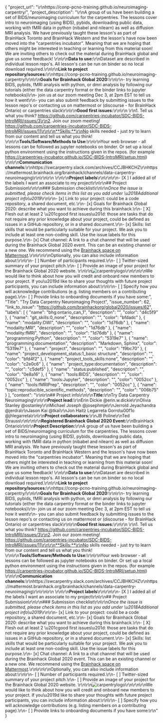 {
  "project_url": "\r\nhttps://conp-pcno-training.github.io/neuroimaging-carpentry/",
  "project_description": "\r\nA group of us have been building a set of BIDS/neuroimaging curriculum for the carpentries. The lessons cover intro to neuroimaging (using BIDS), pybids, downloading public data, working with fMRI data in python (nibabel and nilearn) as well as diffusion MRI analysis. We have previously taught these lesson's as part of BrainHack Toronto and BrainHack Western and the lesson's have now been moved into the \"carpentries incubator\". Meaning that we are hoping that others might be interested in teaching or learning from this material soon! We are inviting others to check out the material during BrainHack global and give us some feedback! \r\n\r\n**Data to use:**\r\nDataset are described in individual lesson repo's.  All lesson's can be run on binder so no local download required.\r\n\r\n**Link to project repository/sources:**\r\nhttps://conp-pcno-training.github.io/neuroimaging-carpentry/\r\n\r\n**Goals for Brainhack Global 2020:**\r\n\r\n- try learning BIDS, pybids, fMRI analysis with python, or dmri analysis by following our tutorials (either the data carpentry format or the binder links to jupyter notebooks)\r\n- join us at our zoom meeting Dec 3, at 2pm EST to tell us how it went\r\n- you can also submit feedback by submitting issues to the lesson repo's or contacting us on mattermost or (discourse - for BrainHack Ontario) or carpentries slack\r\n\r\n**Good first issues:**\r\n<!-- Add a list of tasks to help new contributors find easy gateways into open source projects. -->\r\n \r\n1. Tell us what you think? https://github.com/carpentries-incubator/SDC-BIDS-IntroMRI/issues/3\r\n2. Join our zoom meeting! https://github.com/carpentries-incubator/SDC-BIDS-IntroMRI/issues/11\r\n\r\n**Skills:**\r\nNo skills needed - just _try_ to learn from our content and tell us what you think! \r\n\r\n**Tools/Software/Methods to Use:**\r\n<!-- Add a list of tools/software/methods that are advised to be installed/reviewed ahead of the event to gain a bit of time with the installation of the software, preparation of the environments or describing the methods that will be needed to contribute to this project. Try to think of both coding and non-coding details regarding such to be listed. -->\r\nYour web browser - all lessons can be followed as jupyter notebooks on binder. Or set up a local python environment using the instructions given in the repos. (for example https://carpentries-incubator.github.io/SDC-BIDS-IntroMRI/setup.html) \r\n\r\n**Communication channels:**\r\nhttps://swcarpentry.slack.com/archives/CCJBHKCHZ\r\nhttps://mattermost.brainhack.org/brainhack/channels/data-carpentry-neuroimaging\r\n\r\n\r\n<!-- [ X] Video channel:  Zoom link will be posted to mattermost and slack channels Please write here the communication channel (Zoom, Jitsi, Twitch, or any other platform) you will be using to work collaboratively however please keep them as commented to avoid any public sharing. Once you set up your project Mattermost communication channel, make sure you write the link of the video channel at the header of the Mattermost channel for your attendees to know --> \r\n\r\n**Project labels**\r\n<!-- Please prepend a hashtag (#) to all of the labels that fit your project, then tick the box below to state you did so (either by adding an 'x' between square brackets or by ticking it after submission). Please make sure that you stick by the labels listed for each topic below, rather than adding any new one, for further actions to work properly on the issue labels.\r\n\r\nE.g. my project is about the modulatory effect of salmon mousse on British supper survival\r\nIn the following list:\r\n```\r\nmeal:\r\nbrunch, supper\r\ntype:\r\nmousse, salmon, squid\r\n```\r\nI'm going to hashtag all of the labels I need my project to be indexed in:\r\n```\r\nmeal:\r\nbrunch, #supper\r\ntype:\r\n#mousse, #salmon, squid\r\n```\r\n\r\nNow the real list (please indicate all of the labels you'd like to add to your project):\r\n```\r\n- Type of project:\r\ncoding_methods, data_management, #documentation, method_development,\r\npipeline_development, tutorial_recording, visualization\r\n\r\n- Project development status:\r\n0_concept_no_content, #1_basic structure, 2_releases_existing\r\n\r\n- Topic of the projet:\r\nBayesian_approaches, causality, connectome, data_visualisation, deep_learning,\r\ndiffusion, diversity_inclusivity_equality, EEG_EventRelatedResponseModelling,\r\nEEG_source_modelling, Granger_causality, hypothesis_testing, ICA, information_theory,\r\nmachine_learning, MR_methodologies, neural_decoding, neural_encoding, neural_networks,\r\nPCA, physiology, reinforcement_learning, #reproducible_scientific_methods, single_neuron_models,\r\nstatistical_modelling, systems_neuroscience, tractography\r\n\r\n- Tools used in the project:\r\nAFNI, ANTs, #BIDS, Brainstorm, CPAC, Datalad, DIPY, FieldTrip, #fMRIPrep, Freesurfer,\r\nFSL, #Jupyter, MNE, MRtrix, Nipype, NWB, SPM\r\n\r\n- Tools skill level required to enter the project (more than one possible):\r\ncomfortable, expert, familiar, #no_skills_required\r\n```\r\n- Programming language used in the project:\r\nno_programming_involved, C++, containerization, documentation, Java, Julia, Matlab,\r\n#Python, R, shell_scripting, Unix_command_line, Web, workflows\r\n\r\n- Modalities involved in the project (if any):\r\nbehavioral, #DWI, ECG, ECOG, EEG, eye_tracking, #fMRI, fNIRS, MEG, #MRI, PET, TDCS, TMS\r\n\r\n- Git skills reuired to enter the project (more than one possible):\r\n#0_no_git_skills, 1_commit_push, 2_branches_PRs, 3_continuous_integration\r\n-->\r\n\r\n- [X ] I added all of the labels I want an associate to my project\r\n\r\n## Project Submission\r\n\r\n### Submission checklist\r\n\r\n*Once the issue is submitted, please check items in this list as you add under \u2018Additional project info\u2019*\r\n\r\n- [x] Link to your project: could be a code repository, a shared document, etc.\r\n- [x] Goals for Brainhack Global 2020: describe what you want to achieve during this brainhack.\r\n- [ X] Flesh out at least 2 \u201cgood first issues\u201d: those are tasks that do not require any prior knowledge about your project, could be defined as issues in a GitHub repository, or in a shared document.\r\n- [x] Skills: list skills that would be particularly suitable for your project. We ask you to include at least one non-coding skill. Use the issue labels for this purpose.\r\n- [x] Chat channel: A link to a chat channel that will be used during the Brainhack Global 2020 event. This can be an existing channel or a new one. We recommend using the [Brainhack space on Mattermost](https://mattermost.brainhack.org/).\r\n<!-- [ ] Video channel: A link to a video channel that will be used during the Brainhack Global 2020 Brainhack. This can be an existing channel or a new one. For instance a [Jitsi meet room](https://meet.jit.si/). **Please, do not make the video channel public in here**: post a message in your chat channel and pin it so that it remains private, you do not get undesired content, and contributors can still have access to it..-->\r\n\r\nOptionally, you can also include information about:\r\n\r\n- [ ] Number of participants required.\r\n- [ ] Twitter-sized summary of your project pitch.\r\n- [ ] Provide an image of your project for the Brainhack Global 2020 website. \r\n<!-- You can put an image anywhere in this issue and it will be used to build your project page on the website. -->\r\n![carpentrylogo](https://user-images.githubusercontent.com/45263281/100686590-8b3b2a00-3376-11eb-908c-296f36ad963f.png)\r\n\r\n\r\nWe would like to think about how you will credit and onboard new members to your project. If you\u2019d like to share your thoughts with future project participants, you can include information about:\r\n\r\n- [ ] Specify how you will acknowledge contributions (e.g. listing members on a contributing page).\r\n- [ ] Provide links to onboarding documents if you have some:",
  "Title": "Try Data Carpentry Neuroimaging Project",
  "issue_number": 62,
  "link_to_issue": "https://github.com/brainhackorg/global2020/issues/62",
  "labels": [
    {
      "name": "bhg:ontario_can_1",
      "description": "",
      "color": "d4c5f9"
    },
    {
      "name": "git_skills:0_none",
      "description": "",
      "color": "bfdadc"
    },
    {
      "name": "modality:DWI",
      "description": "",
      "color": "1d76db"
    },
    {
      "name": "modality:MRI",
      "description": "",
      "color": "1d76db"
    },
    {
      "name": "modality:fMRI",
      "description": "",
      "color": "1d76db"
    },
    {
      "name": "programming:Python",
      "description": "",
      "color": "5319e7"
    },
    {
      "name": "programming:documentation",
      "description": "Markdown, Sphinx",
      "color": "5319e7"
    },
    {
      "name": "project",
      "description": "",
      "color": "f9bc70"
    },
    {
      "name": "project_development_status:1_basic structure",
      "description": "",
      "color": "bfd4f2"
    },
    {
      "name": "project_tools_skills:none",
      "description": "",
      "color": "c2e0c6"
    },
    {
      "name": "project_type:documentation",
      "description": "",
      "color": "c5def5"
    },
    {
      "name": "status:published",
      "description": "",
      "color": "0e8a16"
    },
    {
      "name": "tools:BIDS",
      "description": "",
      "color": "0052cc"
    },
    {
      "name": "tools:Jupyter",
      "description": "",
      "color": "0052cc"
    },
    {
      "name": "tools:fMRIPrep",
      "description": "",
      "color": "0052cc"
    },
    {
      "name": "topic:reproducible_scientific_methods",
      "description": "",
      "color": "006b75"
    }
  ],
  "content": "<!-- Guidelines\r\n\r\nWe are very excited to meet you at Brainhack Global 2020 \ud83c\udf89. To submit a project, you need to be an attendee to one of the Brainhack Global 2020 events listed on the [Brainhack Global 2020 webpage](https://brainhack.org/global2020/events/). Please, register for the event that is most suitable to your location, time zone, interest, and/or project prior to submitting one. Thank you!\r\n\r\nWe have prepared a checklist to help with your project submission. Here is how to proceed:\r\n\r\nBefore filling in any part please check items in the checklist below as you go through them.\r\nOnce you are done (at least all 'required' items must be provided), please delete the \"Guidelines\" section, submit your issue and add a comment saying 'Hi @Brainhack-Global/project-monitors: my project is ready!'\r\nThank you!\r\n\r\nAfter the issue is submitted, we will assign a 'project monitor' from the event location that you are registered with to review your submission. Once the submission is approved by the 'project monitor', they will add the label 'Project is ready' and it will appear on [Brainhack Global 2020 Projects](https://brainhack.org/global2020/projects) page with a separate project dedicated webpage. \r\n\r\nNote that you can always update your issue which will also change your page on the website accordingly.\r\n\r\nIf at any time you need help from us or anything is unclear, please add a comment and ping your project monitor. Our team is here to help! -->\r\n\r\n## Project info\r\n\r\n**Title:**\r\nTry Data Carpentry Neuroimaging\r\n\r\n**Project lead:**\r\nErin Dickie @erin.w.dickie\r\nOlivia Stanley @ostanley\r\nMichael Joseph @josephmje\r\nJerrold Jeyachandra @jerdra\r\nJason Kai @tkai\r\nJon Haitz Legarreta Gorro\u00f1o @jhlegarreta\r\n\r\n**Project collaborators:**\r\nJB Poline\r\nTed Strauss\r\n\r\n\r\n**Registered Brainhack Global 2020 Event:**\r\nBrainHack Ontario\r\n\r\n**Project Description:**\r\nA group of us have been building a set of BIDS/neuroimaging curriculum for the carpentries. The lessons cover intro to neuroimaging (using BIDS), pybids, downloading public data, working with fMRI data in python (nibabel and nilearn) as well as diffusion MRI analysis. We have previously taught these lesson's as part of BrainHack Toronto and BrainHack Western and the lesson's have now been moved into the \"carpentries incubator\". Meaning that we are hoping that others might be interested in teaching or learning from this material soon! We are inviting others to check out the material during BrainHack global and give us some feedback! \r\n\r\n**Data to use:**\r\nDataset are described in individual lesson repo's.  All lesson's can be run on binder so no local download required.\r\n\r\n**Link to project repository/sources:**\r\nhttps://conp-pcno-training.github.io/neuroimaging-carpentry/\r\n\r\n**Goals for Brainhack Global 2020:**\r\n\r\n- try learning BIDS, pybids, fMRI analysis with python, or dmri analysis by following our tutorials (either the data carpentry format or the binder links to jupyter notebooks)\r\n- join us at our zoom meeting Dec 3, at 2pm EST to tell us how it went\r\n- you can also submit feedback by submitting issues to the lesson repo's or contacting us on mattermost or (discourse - for BrainHack Ontario) or carpentries slack\r\n\r\n**Good first issues:**\r\n<!-- Add a list of tasks to help new contributors find easy gateways into open source projects. -->\r\n \r\n1. Tell us what you think? https://github.com/carpentries-incubator/SDC-BIDS-IntroMRI/issues/3\r\n2. Join our zoom meeting! https://github.com/carpentries-incubator/SDC-BIDS-IntroMRI/issues/11\r\n\r\n**Skills:**\r\nNo skills needed - just _try_ to learn from our content and tell us what you think! \r\n\r\n**Tools/Software/Methods to Use:**\r\n<!-- Add a list of tools/software/methods that are advised to be installed/reviewed ahead of the event to gain a bit of time with the installation of the software, preparation of the environments or describing the methods that will be needed to contribute to this project. Try to think of both coding and non-coding details regarding such to be listed. -->\r\nYour web browser - all lessons can be followed as jupyter notebooks on binder. Or set up a local python environment using the instructions given in the repos. (for example https://carpentries-incubator.github.io/SDC-BIDS-IntroMRI/setup.html) \r\n\r\n**Communication channels:**\r\nhttps://swcarpentry.slack.com/archives/CCJBHKCHZ\r\nhttps://mattermost.brainhack.org/brainhack/channels/data-carpentry-neuroimaging\r\n\r\n\r\n<!-- [ X] Video channel:  Zoom link will be posted to mattermost and slack channels Please write here the communication channel (Zoom, Jitsi, Twitch, or any other platform) you will be using to work collaboratively however please keep them as commented to avoid any public sharing. Once you set up your project Mattermost communication channel, make sure you write the link of the video channel at the header of the Mattermost channel for your attendees to know --> \r\n\r\n**Project labels**\r\n<!-- Please prepend a hashtag (#) to all of the labels that fit your project, then tick the box below to state you did so (either by adding an 'x' between square brackets or by ticking it after submission). Please make sure that you stick by the labels listed for each topic below, rather than adding any new one, for further actions to work properly on the issue labels.\r\n\r\nE.g. my project is about the modulatory effect of salmon mousse on British supper survival\r\nIn the following list:\r\n```\r\nmeal:\r\nbrunch, supper\r\ntype:\r\nmousse, salmon, squid\r\n```\r\nI'm going to hashtag all of the labels I need my project to be indexed in:\r\n```\r\nmeal:\r\nbrunch, #supper\r\ntype:\r\n#mousse, #salmon, squid\r\n```\r\n\r\nNow the real list (please indicate all of the labels you'd like to add to your project):\r\n```\r\n- Type of project:\r\ncoding_methods, data_management, #documentation, method_development,\r\npipeline_development, tutorial_recording, visualization\r\n\r\n- Project development status:\r\n0_concept_no_content, #1_basic structure, 2_releases_existing\r\n\r\n- Topic of the projet:\r\nBayesian_approaches, causality, connectome, data_visualisation, deep_learning,\r\ndiffusion, diversity_inclusivity_equality, EEG_EventRelatedResponseModelling,\r\nEEG_source_modelling, Granger_causality, hypothesis_testing, ICA, information_theory,\r\nmachine_learning, MR_methodologies, neural_decoding, neural_encoding, neural_networks,\r\nPCA, physiology, reinforcement_learning, #reproducible_scientific_methods, single_neuron_models,\r\nstatistical_modelling, systems_neuroscience, tractography\r\n\r\n- Tools used in the project:\r\nAFNI, ANTs, #BIDS, Brainstorm, CPAC, Datalad, DIPY, FieldTrip, #fMRIPrep, Freesurfer,\r\nFSL, #Jupyter, MNE, MRtrix, Nipype, NWB, SPM\r\n\r\n- Tools skill level required to enter the project (more than one possible):\r\ncomfortable, expert, familiar, #no_skills_required\r\n```\r\n- Programming language used in the project:\r\nno_programming_involved, C++, containerization, documentation, Java, Julia, Matlab,\r\n#Python, R, shell_scripting, Unix_command_line, Web, workflows\r\n\r\n- Modalities involved in the project (if any):\r\nbehavioral, #DWI, ECG, ECOG, EEG, eye_tracking, #fMRI, fNIRS, MEG, #MRI, PET, TDCS, TMS\r\n\r\n- Git skills reuired to enter the project (more than one possible):\r\n#0_no_git_skills, 1_commit_push, 2_branches_PRs, 3_continuous_integration\r\n-->\r\n\r\n- [X ] I added all of the labels I want an associate to my project\r\n\r\n## Project Submission\r\n\r\n### Submission checklist\r\n\r\n*Once the issue is submitted, please check items in this list as you add under \u2018Additional project info\u2019*\r\n\r\n- [x] Link to your project: could be a code repository, a shared document, etc.\r\n- [x] Goals for Brainhack Global 2020: describe what you want to achieve during this brainhack.\r\n- [ X] Flesh out at least 2 \u201cgood first issues\u201d: those are tasks that do not require any prior knowledge about your project, could be defined as issues in a GitHub repository, or in a shared document.\r\n- [x] Skills: list skills that would be particularly suitable for your project. We ask you to include at least one non-coding skill. Use the issue labels for this purpose.\r\n- [x] Chat channel: A link to a chat channel that will be used during the Brainhack Global 2020 event. This can be an existing channel or a new one. We recommend using the [Brainhack space on Mattermost](https://mattermost.brainhack.org/).\r\n<!-- [ ] Video channel: A link to a video channel that will be used during the Brainhack Global 2020 Brainhack. This can be an existing channel or a new one. For instance a [Jitsi meet room](https://meet.jit.si/). **Please, do not make the video channel public in here**: post a message in your chat channel and pin it so that it remains private, you do not get undesired content, and contributors can still have access to it..-->\r\n\r\nOptionally, you can also include information about:\r\n\r\n- [ ] Number of participants required.\r\n- [ ] Twitter-sized summary of your project pitch.\r\n- [ ] Provide an image of your project for the Brainhack Global 2020 website. \r\n<!-- You can put an image anywhere in this issue and it will be used to build your project page on the website. -->\r\n![carpentrylogo](https://user-images.githubusercontent.com/45263281/100686590-8b3b2a00-3376-11eb-908c-296f36ad963f.png)\r\n\r\n\r\nWe would like to think about how you will credit and onboard new members to your project. If you\u2019d like to share your thoughts with future project participants, you can include information about:\r\n\r\n- [ ] Specify how you will acknowledge contributions (e.g. listing members on a contributing page).\r\n- [ ] Provide links to onboarding documents if you have some:\r\n"
}